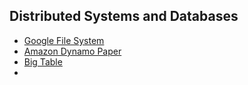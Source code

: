 
## Distributed Systems and Databases

- [Google File System](https://static.googleusercontent.com/media/research.google.com/en//archive/gfs-sosp2003.pdf)
- [Amazon Dynamo Paper](https://www.allthingsdistributed.com/files/amazon-dynamo-sosp2007.pdf)
- [Big Table](https://static.googleusercontent.com/media/research.google.com/en//archive/bigtable-osdi06.pdf)
- 